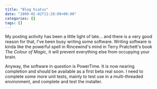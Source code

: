 ```yaml
---
title: "Blog hiatus"
date: "2009-02-02T11:28:09+00:00"
categories: []
tags: []
---
```


My posting activity has been a little light of late... and there is a very good reason for that, I've been busy writing some software. Writing software is kinda like the powerful spell in Rincewind's mind in Terry Pratchett's book <em>The Colour of Magic</em>, it will prevent everything else from occupying your brain.

Anyway, the software in question is PowerTime. It is now nearing completion and should be available as a first beta real soon. I need to complete some more unit tests, mainly to test use in a multi-threaded environment, and complete and test the installer.
